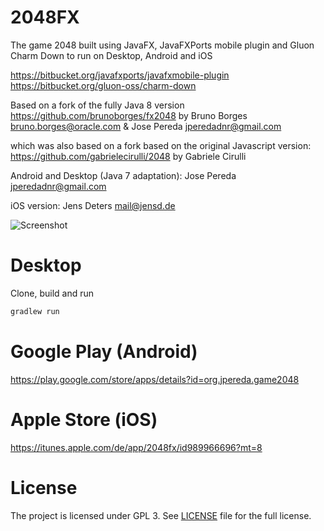 2048FX
======

The game 2048 built using JavaFX, JavaFXPorts mobile plugin and Gluon Charm Down to run on Desktop, Android and iOS

https://bitbucket.org/javafxports/javafxmobile-plugin
https://bitbucket.org/gluon-oss/charm-down

Based on a fork of the fully Java 8 version https://github.com/brunoborges/fx2048
by Bruno Borges bruno.borges@oracle.com & Jose Pereda jperedadnr@gmail.com 

which was also based on a fork based on the original Javascript version: https://github.com/gabrielecirulli/2048
by Gabriele Cirulli

Android and Desktop (Java 7 adaptation): Jose Pereda jperedadnr@gmail.com 

iOS version: Jens Deters mail@jensd.de

![Screenshot](https://github.com/jperedadnr/Game2048FX/blob/master/screenshot.jpg)

Desktop
=======

Clone, build and run

```bash
gradlew run
```

Google Play (Android)
=====================

https://play.google.com/store/apps/details?id=org.jpereda.game2048

Apple Store (iOS)
=================

https://itunes.apple.com/de/app/2048fx/id989966696?mt=8

License
===================

The project is licensed under GPL 3. See [LICENSE](https://github.com/jperedadnr/Game2048FX/blob/master/LICENSE)
file for the full license.